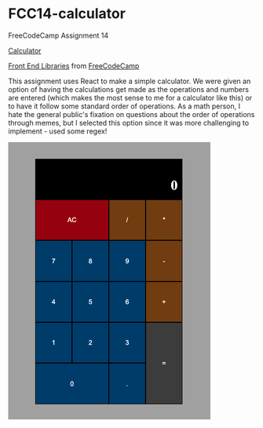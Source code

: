 # FCC14-calculator
FreeCodeCamp Assignment 14

[Calculator](https://www.alex-cameron.com/FCC14/)

[Front End Libraries](https://www.freecodecamp.org/certification/alexcamero/front-end-libraries) from [FreeCodeCamp](https://www.freecodecamp.org/)

This assignment uses React to make a simple calculator. We were given an option of having the calculations get made as the operations and numbers are entered (which makes the most sense to me for a calculator like this) or to have it follow some standard order of operations. As a math person, I hate the general public's fixation on questions about the order of operations through memes, but I selected this option since it was more challenging to implement - used some regex!

![Image of app 1](https://github.com/alexcamero/FCC14-calculator/blob/main/01.png)
